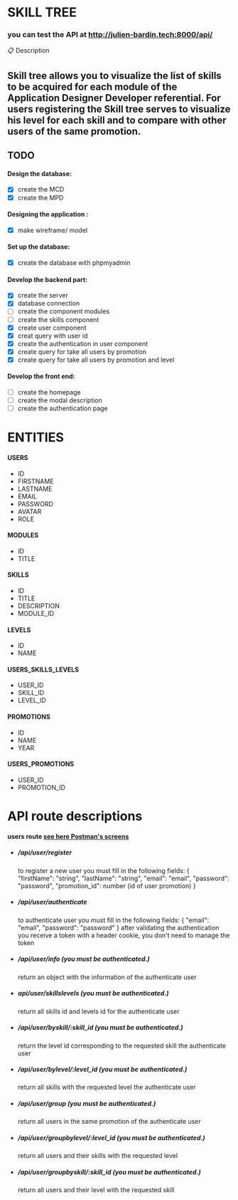 # SKILL TREE 
### you can test the API at <http://julien-bardin.tech:8000/api/>

:clipboard: Description

Skill tree allows you to visualize the list of skills to be acquired for each module of the Application Designer Developer referential.
For users registering the Skill tree serves to visualize his level for each skill and to compare with other users of the same promotion.
---
## TODO

#### Design the database:
* [x] create the MCD 
* [x] create the MPD

#### Designing the application : 
* [x] make wireframe/ model

#### Set up the database:
* [x] create the database with phpmyadmin

#### Develop the backend part:
* [x] create the server
* [x] database connection
* [ ] create the component modules
* [ ] create the skills component
* [x] create user component
* [x] creat query with user id
* [x] create the authentication in user component
* [x] create query for take all users by promotion
* [x] create query for take all users by promotion and level

#### Develop the front end:
* [ ] create the homepage
* [ ] create the modal description
* [ ] create the authentication page

# ENTITIES 

#### USERS
- ID
- FIRSTNAME
- LASTNAME
- EMAIL
- PASSWORD
- AVATAR
- ROLE

#### MODULES
- ID
- TITLE

#### SKILLS
- ID
- TITLE
- DESCRIPTION
- MODULE_ID

#### LEVELS
- ID
- NAME

#### USERS_SKILLS_LEVELS
- USER_ID
- SKILL_ID
- LEVEL_ID

#### PROMOTIONS
- ID
- NAME
- YEAR
  
#### USERS_PROMOTIONS
- USER_ID
- PROMOTION_ID
  
# API route descriptions

#### users route [see here Postman's screens](./postman_view/user_request/)

- ##### /api/user/register
    to register a new user you must fill in the following fields:
        {  
            "firstName": "string",
           "lastName": "string",
           "email": "email",
           "password": "password",
           "promotion_id": number (id of user promotion)
        }
     
- ##### /api/user/authenticate
    to authenticate user you must fill in the following fields:
        {
           "email": "email",
           "password": "password"
        }
    after validating the authentication you receive a token with a header cookie, you don't need to manage the token

- ##### /api/user/info (you must be authenticated.)
    return an object with the information of the authenticate user

- ##### api/user/skillslevels (you must be authenticated.)
    return all skills id and levels id for the authenticate user

- ##### /api/user/byskill/:skill_id (you must be authenticated.)
    return the level id corresponding to the requested skill the authenticate user

- ##### /api/user/bylevel/:level_id (you must be authenticated.)
    return all skills with the requested level the authenticate user


- ##### /api/user/group (you must be authenticated.)
    return all users in the same promotion of the authenticate user

- ##### /api/user/groupbylevel/:level_id (you must be authenticated.)
    return all users and their skills with the requested level

- ##### /api/user/groupbyskill/:skill_id (you must be authenticated.)
    return all users and their level with the requested skill